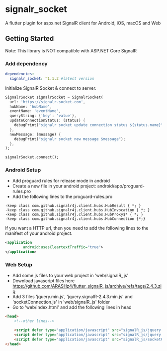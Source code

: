 # signalr_socket

A flutter plugin for aspx.net SignalR client for Android, iOS, macOS and Web

## Getting Started

Note: This library is NOT compatible with ASP.NET Core SignalR

### Add dependency

```yaml
dependencies:
  signalr_socket: ^1.1.2 #latest version
```

Initialize SignalR Socket & connect to server.

```dart
SignalrSocket signalrSocket = SignalrSocket(
  url: 'https://signalr.socket.com',
  hubName: 'hubName',
  eventName: 'eventName',
  queryString: {'key': 'value'},
  updateConnectionStatus: (status) {
    debugPrint("signalr socket update connection status ${status.name}");
  },
  newMessage: (message) {
    debugPrint("signalr socket new message $message");
  },
);

signalrSocket.connect();
```

### Android Setup
- Add proguard rules for release mode in android
- Create a new file in your android project: android/app/proguard-rules.pro
- Add the following lines to the proguard-rules.pro
```
-keep class com.github.signalr4j.client.hubs.HubResult { *; }
-keep class com.github.signalr4j.client.hubs.HubInvocation { *; }
-keep class com.github.signalr4j.client.hubs.HubProxy$* { *; }
-keep class com.github.signalr4j.client.hubs.HubConnection {*;}
```

If you want a HTTP url, then you need to add the following lines to the manifest of your android project.

```xml
<application
        android:usesCleartextTraffic="true">
</application>
```

### Web Setup
- Add some js files to your web project in 'web/signalR_js'
- Download javascript files here https://github.com/ARASHz4/flutter_signalR_js/archive/refs/tags/2.4.3.zip
- Add 3 files 'jquery.min.js', 'jquery.signalR-2.4.3.min.js' and 'socketConnection.js' in 'web/signalR_js' folder
- Go to 'web/index.html' and add the following lines in head
```html
<head>
    <!--other lines-->

    <script defer type="application/javascript" src="signalR_js/jquery.min.js"></script>
    <script defer type="application/javascript" src="signalR_js/jquery.signalR-2.4.3.min.js"></script>
    <script defer type="application/javascript" src="signalR_js/socketConnection.js"></script>
</head>
```
